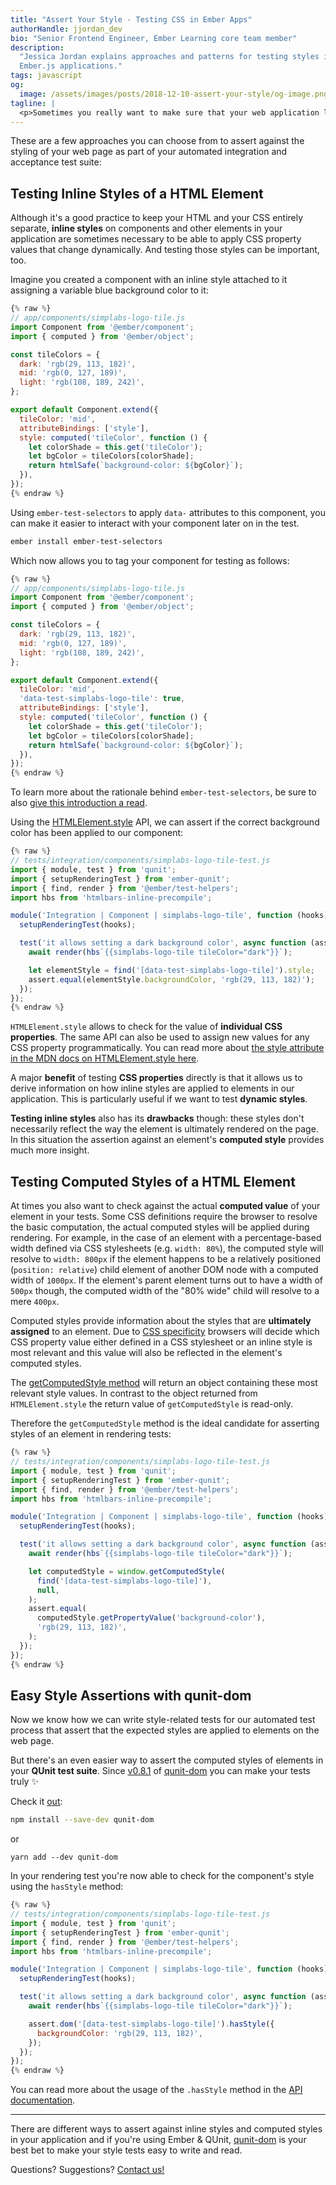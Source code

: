 ```yaml
---
title: "Assert Your Style - Testing CSS in Ember Apps"
authorHandle: jjordan_dev
bio: "Senior Frontend Engineer, Ember Learning core team member"
description:
  "Jessica Jordan explains approaches and patterns for testing styles in
  Ember.js applications."
tags: javascript
og:
  image: /assets/images/posts/2018-12-10-assert-your-style/og-image.png
tagline: |
  <p>Sometimes you really want to make sure that your web application looks good; and that it keeps doing so in the future. <strong>Automated tests</strong> are an important foundation for making your application's appearance future-proof and this may involve the integration of a screenshot-based testing tool like <a href="https://percy.io/">Percy.io</a> or <a href="https://github.com/HuddleEng/PhantomCSS">PhantomCSS</a>.</p> <p>But writing your own <strong>visual regression tests</strong> for critical styles in your application can be really useful, too - and it can be easily done on top of that!</p>
---
```


These are a few approaches you can choose from to assert against the styling of
your web page as part of your automated integration and acceptance test suite:

## Testing Inline Styles of a HTML Element

Although it's a good practice to keep your HTML and your CSS entirely separate,
**inline styles** on components and other elements in your application are
sometimes necessary to be able to apply CSS property values that change
dynamically. And testing those styles can be important, too.

Imagine you created a component with an inline style attached to it assigning a
variable blue background color to it:

```js
{% raw %}
// app/components/simplabs-logo-tile.js
import Component from '@ember/component';
import { computed } from '@ember/object';

const tileColors = {
  dark: 'rgb(29, 113, 182)',
  mid: 'rgb(0, 127, 189)',
  light: 'rgb(108, 189, 242)',
};

export default Component.extend({
  tileColor: 'mid',
  attributeBindings: ['style'],
  style: computed('tileColor', function () {
    let colorShade = this.get('tileColor');
    let bgColor = tileColors[colorShade];
    return htmlSafe(`background-color: ${bgColor}`);
  }),
});
{% endraw %}
```

Using `ember-test-selectors` to apply `data-` attributes to this component, you
can make it easier to interact with your component later on in the test.

```bash
ember install ember-test-selectors
```

Which now allows you to tag your component for testing as follows:

```js
{% raw %}
// app/components/simplabs-logo-tile.js
import Component from '@ember/component';
import { computed } from '@ember/object';

const tileColors = {
  dark: 'rgb(29, 113, 182)',
  mid: 'rgb(0, 127, 189)',
  light: 'rgb(108, 189, 242)',
};

export default Component.extend({
  tileColor: 'mid',
  'data-test-simplabs-logo-tile': true,
  attributeBindings: ['style'],
  style: computed('tileColor', function () {
    let colorShade = this.get('tileColor');
    let bgColor = tileColors[colorShade];
    return htmlSafe(`background-color: ${bgColor}`);
  }),
});
{% endraw %}
```

To learn more about the rationale behind `ember-test-selectors`, be sure to also
[give this introduction a read](/blog/2017/11/17/ember-test-selectors-road-to-1-0).

Using the
[HTMLElement.style](https://developer.mozilla.org/en-US/docs/Web/API/HTMLElement/style)
API, we can assert if the correct background color has been applied to our
component:

```js
{% raw %}
// tests/integration/components/simplabs-logo-tile-test.js
import { module, test } from 'qunit';
import { setupRenderingTest } from 'ember-qunit';
import { find, render } from '@ember/test-helpers';
import hbs from 'htmlbars-inline-precompile';

module('Integration | Component | simplabs-logo-tile', function (hooks) {
  setupRenderingTest(hooks);

  test('it allows setting a dark background color', async function (assert) {
    await render(hbs`{{simplabs-logo-tile tileColor="dark"}}`);

    let elementStyle = find('[data-test-simplabs-logo-tile]').style;
    assert.equal(elementStyle.backgroundColor, 'rgb(29, 113, 182)');
  });
});
{% endraw %}
```

`HTMLElement.style` allows to check for the value of **individual CSS
properties**. The same API can also be used to assign new values for any CSS
property programmatically. You can read more about
[the style attribute in the MDN docs on HTMLElement.style here](https://developer.mozilla.org/en-US/docs/Web/API/HTMLElement/style).

A major **benefit** of testing **CSS properties** directly is that it allows us
to derive information on how inline styles are applied to elements in our
application. This is particularly useful if we want to test **dynamic styles**.

**Testing inline styles** also has its **drawbacks** though: these styles don't
necessarily reflect the way the element is ultimately rendered on the page. In
this situation the assertion against an element's **computed style** provides
much more insight.

## Testing Computed Styles of a HTML Element

At times you also want to check against the actual **computed value** of your
element in your tests. Some CSS definitions require the browser to resolve the
basic computation, the actual computed styles will be applied during rendering.
For example, in the case of an element with a percentage-based width defined via
CSS stylesheets (e.g. `width: 80%`), the computed style will resolve to
`width: 800px` if the element happens to be a relatively positioned
(`position: relative`) child element of another DOM node with a computed width
of `1000px`. If the element's parent element turns out to have a width of
`500px` though, the computed width of the "80% wide" child will resolve to a
mere `400px`.

Computed styles provide information about the styles that are **ultimately
assigned** to an element. Due to
[CSS specificity](https://developer.mozilla.org/en-US/docs/Web/CSS/Specificity)
browsers will decide which CSS property value either defined in a CSS stylesheet
or an inline style is most relevant and this value will also be reflected in the
element's computed styles.

The
[getComputedStyle method](https://developer.mozilla.org/en-US/docs/Web/API/Window/getComputedStyle)
will return an object containing these most relevant style values. In contrast
to the object returned from `HTMLElement.style` the return value of
`getComputedStyle` is read-only.

Therefore the `getComputedStyle` method is the ideal candidate for asserting
styles of an element in rendering tests:

```js
{% raw %}
// tests/integration/components/simplabs-logo-tile-test.js
import { module, test } from 'qunit';
import { setupRenderingTest } from 'ember-qunit';
import { find, render } from '@ember/test-helpers';
import hbs from 'htmlbars-inline-precompile';

module('Integration | Component | simplabs-logo-tile', function (hooks) {
  setupRenderingTest(hooks);

  test('it allows setting a dark background color', async function (assert) {
    await render(hbs`{{simplabs-logo-tile tileColor="dark"}}`);

    let computedStyle = window.getComputedStyle(
      find('[data-test-simplabs-logo-tile]'),
      null,
    );
    assert.equal(
      computedStyle.getPropertyValue('background-color'),
      'rgb(29, 113, 182)',
    );
  });
});
{% endraw %}
```

## Easy Style Assertions with qunit-dom

Now we know how we can write style-related tests for our automated test process
that assert that the expected styles are applied to elements on the web page.

But there's an even easier way to assert the computed styles of elements in your
**QUnit test suite**. Since
[v0.8.1](https://twitter.com/simplabs/status/1065913669995978752) of
[qunit-dom](/blog/2017/10/24/high-level-assertions-with-qunit-dom) you can make
your tests truly ✨

Check it [out](https://github.com/simplabs/qunit-dom):

```bash
npm install --save-dev qunit-dom
```

or

```
yarn add --dev qunit-dom
```

In your rendering test you're now able to check for the component's style using
the `hasStyle` method:

```js
{% raw %}
// tests/integration/components/simplabs-logo-tile-test.js
import { module, test } from 'qunit';
import { setupRenderingTest } from 'ember-qunit';
import { find, render } from '@ember/test-helpers';
import hbs from 'htmlbars-inline-precompile';

module('Integration | Component | simplabs-logo-tile', function (hooks) {
  setupRenderingTest(hooks);

  test('it allows setting a dark background color', async function (assert) {
    await render(hbs`{{simplabs-logo-tile tileColor="dark"}}`);

    assert.dom('[data-test-simplabs-logo-tile]').hasStyle({
      backgroundColor: 'rgb(29, 113, 182)',
    });
  });
});
{% endraw %}
```

You can read more about the usage of the `.hasStyle` method in the
[API documentation](https://github.com/simplabs/qunit-dom/blob/master/API.md#hasStyle).

---

There are different ways to assert against inline styles and computed styles in
your application and if you're using Ember & QUnit,
[qunit-dom](https://github.com/simplabs/qunit-dom) is your best bet to make your
style tests easy to write and read.

Questions? Suggestions? [Contact us!](/contact/)

